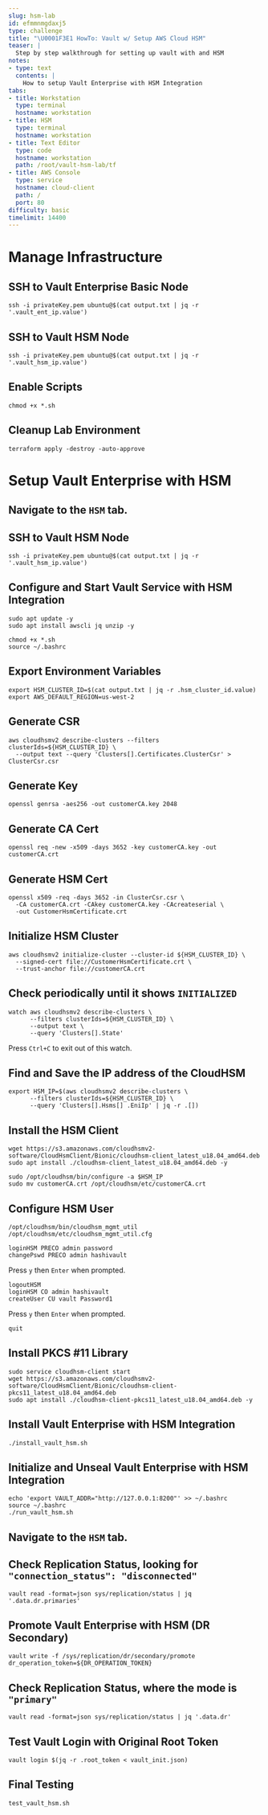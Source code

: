 ```yaml
---
slug: hsm-lab
id: efmmnmgdaxj5
type: challenge
title: "\U0001F3E1 HowTo: Vault w/ Setup AWS Cloud HSM"
teaser: |
  Step by step walkthrough for setting up vault with and HSM
notes:
- type: text
  contents: |
    How to setup Vault Enterprise with HSM Integration
tabs:
- title: Workstation
  type: terminal
  hostname: workstation
- title: HSM
  type: terminal
  hostname: workstation
- title: Text Editor
  type: code
  hostname: workstation
  path: /root/vault-hsm-lab/tf
- title: AWS Console
  type: service
  hostname: cloud-client
  path: /
  port: 80
difficulty: basic
timelimit: 14400
---
```


Manage Infrastructure
========================

## SSH to Vault Enterprise Basic Node
```
ssh -i privateKey.pem ubuntu@$(cat output.txt | jq -r '.vault_ent_ip.value')
```

## SSH to Vault HSM Node
```
ssh -i privateKey.pem ubuntu@$(cat output.txt | jq -r '.vault_hsm_ip.value')
```

## Enable Scripts
```
chmod +x *.sh
```

## Cleanup Lab Environment
```
terraform apply -destroy -auto-approve
```

Setup Vault Enterprise with HSM
=================================
## Navigate to the `HSM` tab.

## SSH to Vault HSM Node
```
ssh -i privateKey.pem ubuntu@$(cat output.txt | jq -r '.vault_hsm_ip.value')
```

## Configure and Start Vault Service with HSM Integration
```
sudo apt update -y
sudo apt install awscli jq unzip -y
```
```
chmod +x *.sh
source ~/.bashrc
```

## Export Environment Variables
```
export HSM_CLUSTER_ID=$(cat output.txt | jq -r .hsm_cluster_id.value)
export AWS_DEFAULT_REGION=us-west-2
```

## Generate CSR
```
aws cloudhsmv2 describe-clusters --filters clusterIds=${HSM_CLUSTER_ID} \
  --output text --query 'Clusters[].Certificates.ClusterCsr' > ClusterCsr.csr
```

## Generate Key
```
openssl genrsa -aes256 -out customerCA.key 2048
```

## Generate CA Cert
```
openssl req -new -x509 -days 3652 -key customerCA.key -out customerCA.crt
```

## Generate HSM Cert
```
openssl x509 -req -days 3652 -in ClusterCsr.csr \
  -CA customerCA.crt -CAkey customerCA.key -CAcreateserial \
  -out CustomerHsmCertificate.crt
```

## Initialize HSM Cluster
```
aws cloudhsmv2 initialize-cluster --cluster-id ${HSM_CLUSTER_ID} \
  --signed-cert file://CustomerHsmCertificate.crt \
  --trust-anchor file://customerCA.crt
```

## Check periodically until it shows `INITIALIZED`
```
watch aws cloudhsmv2 describe-clusters \
      --filters clusterIds=${HSM_CLUSTER_ID} \
      --output text \
      --query 'Clusters[].State'
```
Press `Ctrl+C` to exit out of this watch.

## Find and Save the IP address of the CloudHSM
```
export HSM_IP=$(aws cloudhsmv2 describe-clusters \
      --filters clusterIds=${HSM_CLUSTER_ID} \
      --query 'Clusters[].Hsms[] .EniIp' | jq -r .[])
```

## Install the HSM Client
```
wget https://s3.amazonaws.com/cloudhsmv2-software/CloudHsmClient/Bionic/cloudhsm-client_latest_u18.04_amd64.deb
sudo apt install ./cloudhsm-client_latest_u18.04_amd64.deb -y
```
```
sudo /opt/cloudhsm/bin/configure -a $HSM_IP
sudo mv customerCA.crt /opt/cloudhsm/etc/customerCA.crt
```

## Configure HSM User
```
/opt/cloudhsm/bin/cloudhsm_mgmt_util /opt/cloudhsm/etc/cloudhsm_mgmt_util.cfg
```
```
loginHSM PRECO admin password
changePswd PRECO admin hashivault
```
Press `y` then `Enter` when prompted.

```
logoutHSM
loginHSM CO admin hashivault
createUser CU vault Password1
```
Press `y` then `Enter` when prompted.

```
quit
```

## Install PKCS #11 Library
```
sudo service cloudhsm-client start
wget https://s3.amazonaws.com/cloudhsmv2-software/CloudHsmClient/Bionic/cloudhsm-client-pkcs11_latest_u18.04_amd64.deb
sudo apt install ./cloudhsm-client-pkcs11_latest_u18.04_amd64.deb -y
```

## Install Vault Enterprise with HSM Integration
```
./install_vault_hsm.sh
```

## Initialize and Unseal Vault Enterprise with HSM Integration
```
echo 'export VAULT_ADDR="http://127.0.0.1:8200"' >> ~/.bashrc
source ~/.bashrc
./run_vault_hsm.sh
```

## Navigate to the `HSM` tab.

## Check Replication Status, looking for `"connection_status": "disconnected"`
```
vault read -format=json sys/replication/status | jq '.data.dr.primaries'
```

## Promote Vault Enterprise with HSM (DR Secondary)
```
vault write -f /sys/replication/dr/secondary/promote dr_operation_token=${DR_OPERATION_TOKEN}
```

## Check Replication Status, where the mode is `"primary"`
```
vault read -format=json sys/replication/status | jq '.data.dr'
```

## Test Vault Login with Original Root Token
```
vault login $(jq -r .root_token < vault_init.json)
```

## Final Testing
```
test_vault_hsm.sh
```